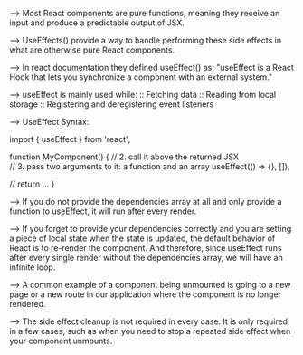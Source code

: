 --> Most React components are pure functions, meaning they receive an input and produce a predictable output of JSX.

--> UseEffects() provide a way to handle performing these side effects in what are otherwise pure React components.

--> In react documentation they defined useEffect() as: "useEffect is a React Hook that lets you synchronize a component with an external system."

--> useEffect is mainly used while:
    :: Fetching data
    :: Reading from local storage
    :: Registering and deregistering event listeners

--> UseEffect Syntax:

import { useEffect } from 'react';

function MyComponent() {
  // 2. call it above the returned JSX  
  // 3. pass two arguments to it: a function and an array
  useEffect(() => {}, []);
  
  // return ...
}

--> If you do not provide the dependencies array at all and only provide a function to useEffect, it will run after every render.

--> If you forget to provide your dependencies correctly and you are setting a piece of local state when the state is updated, the default behavior of React is to re-render the component. And therefore, since useEffect runs after every single render without the dependencies array, we will have an infinite loop.

--> A common example of a component being unmounted is going to a new page or a new route in our application where the component is no longer rendered.

--> The side effect cleanup is not required in every case. It is only required in a few cases, such as when you need to stop a repeated side effect when your component unmounts.